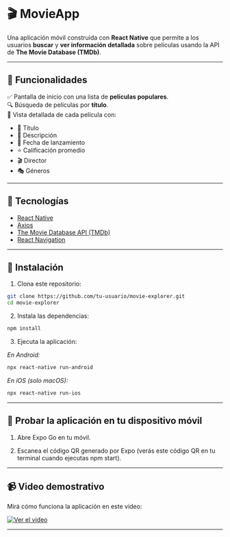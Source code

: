 # 🎬 MovieApp

Una aplicación móvil construida con **React Native** que permite a los usuarios **buscar** y **ver información detallada** sobre películas usando la API de **The Movie Database (TMDb)**.

---

## 📱 Funcionalidades

✅ Pantalla de inicio con una lista de **películas populares**.  
🔍 Búsqueda de películas por **título**.  
🎥 Vista detallada de cada película con:

- 📌 Título  
- 📝 Descripción  
- 📅 Fecha de lanzamiento  
- ⭐ Calificación promedio  
- 🎬 Director  
- 🎭 Géneros  

---

## 🔧 Tecnologías

- [React Native](https://reactnative.dev/)
- [Axios](https://axios-http.com/)
- [The Movie Database API (TMDb)](https://www.themoviedb.org/documentation/api)
- [React Navigation](https://reactnavigation.org/)

---

## 🚀 Instalación
1. Clona este repositorio:

```bash
git clone https://github.com/tu-usuario/movie-explorer.git
cd movie-explorer
```

2. Instala las dependencias:

```bash
npm install
```

3. Ejecuta la aplicación:

*En Android:*

```bash
npx react-native run-android
```
*En iOS (solo macOS):*

```bash
npx react-native run-ios
```

---

## 📲 Probar la aplicación en tu dispositivo móvil

1. Abre Expo Go en tu móvil.

2. Escanea el código QR generado por Expo (verás este código QR en tu terminal cuando ejecutas npm start).

---

## 📹 Video demostrativo

Mirá cómo funciona la aplicación en este video:

[![Ver el video](https://img.youtube.com/vi/Cmj7YToRNhM/0.jpg)](https://youtube.com/shorts/Cmj7YToRNhM)

---
